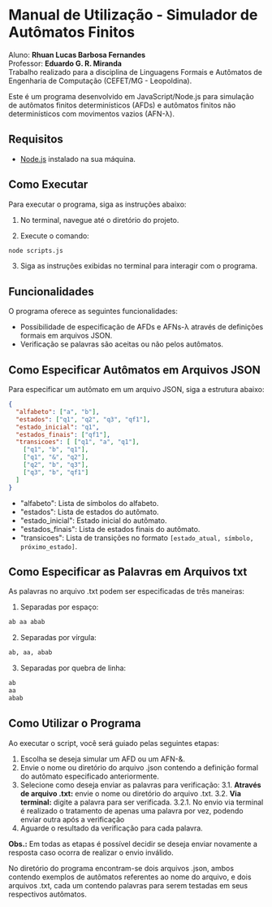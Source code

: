 # Manual de Utilização - Simulador de Autômatos Finitos

Aluno: **Rhuan Lucas Barbosa Fernandes**  
Professor: **Eduardo G. R. Miranda**  
Trabalho realizado para a disciplina de Linguagens Formais e Autômatos de Engenharia de Computação (CEFET/MG - Leopoldina).

Este é um programa desenvolvido em JavaScript/Node.js para simulação de autômatos finitos determinísticos (AFDs) e autômatos finitos não determinísticos com movimentos vazios (AFN-λ).

## Requisitos

- [Node.js](https://nodejs.org/en/download/) instalado na sua máquina.

## Como Executar

Para executar o programa, siga as instruções abaixo:

1. No terminal, navegue até o diretório do projeto.

2. Execute o comando:

```bash
node scripts.js
```

3. Siga as instruções exibidas no terminal para interagir com o programa.

## Funcionalidades

O programa oferece as seguintes funcionalidades:

- Possibilidade de especificação de AFDs e AFNs-λ através de definições formais em arquivos JSON.
- Verificação se palavras são aceitas ou não pelos autômatos.

## Como Especificar Autômatos em Arquivos JSON

Para especificar um autômato em um arquivo JSON, siga a estrutura abaixo:

```json
{
  "alfabeto": ["a", "b"],
  "estados": ["q1", "q2", "q3", "qf1"],
  "estado_inicial": "q1",
  "estados_finais": ["qf1"],
  "transicoes": [ ["q1", "a", "q1"],
    ["q1", "b", "q1"],
    ["q1", "&", "q2"],
    ["q2", "b", "q3"],
    ["q3", "b", "qf1"]
  ]
}
```

- "alfabeto": Lista de símbolos do alfabeto.
- "estados": Lista de estados do autômato.
- "estado_inicial": Estado inicial do autômato.
- "estados_finais": Lista de estados finais do autômato.
- "transicoes": Lista de transições no formato `[estado_atual, símbolo, próximo_estado]`.

## Como Especificar as Palavras em Arquivos txt

As palavras no arquivo .txt podem ser especificadas de três maneiras:
1. Separadas por espaço:

```txt
ab aa abab
```

2. Separadas por vírgula:

```txt
ab, aa, abab
```

3. Separadas por quebra de linha:

```txt
ab
aa
abab
```

## Como Utilizar o Programa

Ao executar o script, você será guiado pelas seguintes etapas:

1. Escolha se deseja simular um AFD ou um AFN-&.
2. Envie o nome ou diretório do arquivo .json contendo a definição formal do autômato especificado anteriormente.
3. Selecione como deseja enviar as palavras para verificação:
3.1. **Através de arquivo .txt:** envie o nome ou diretório do arquivo .txt.
3.2. **Via terminal:** digite a palavra para ser verificada.
3.2.1. No envio via terminal é realizado o tratamento de apenas uma palavra por vez, podendo enviar outra após a verificação
4. Aguarde o resultado da verificação para cada palavra.

**Obs.:** Em todas as etapas é possível decidir se deseja enviar novamente a resposta caso ocorra de realizar o envio inválido.

No diretório do programa encontram-se dois arquivos .json, ambos contendo exemplos de autômatos referentes ao nome do arquivo, e dois arquivos .txt, cada um contendo palavras para serem testadas em seus respectivos autômatos.